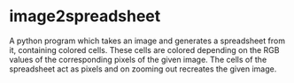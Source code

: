 # image2spreadsheet
A python program which takes an image and generates a spreadsheet from it, containing colored cells. These cells are colored depending on the RGB values of the corresponding pixels of the given image. The cells of the spreadsheet act as pixels and on zooming out recreates the given image.
